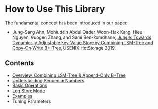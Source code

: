 
How to Use This Library
=======================

The fundamental concept has been introduced in our paper:

* Jung-Sang Ahn, Mohiuddin Abdul Qader, Woon-Hak Kang, Hieu Nguyen, Guogen Zhang, and Sami Ben-Romdhane, [Jungle: Towards Dynamically Adjustable Key-Value Store by Combining LSM-Tree and Copy-On-Write B+-Tree](https://www.usenix.org/system/files/hotstorage19-paper-ahn.pdf), USENIX HotStorage 2019.


Contents
--------
* [Overview: Combining LSM-Tree & Append-Only B+Tree](overview.md)
* [Understanding Sequence Numbers](seq_numbers.md)
* [Basic Operations](basic_operations.md)
* [Log Store Mode](log_store_mode.md)
* [Examples](../examples)
* Tuning Parameters
